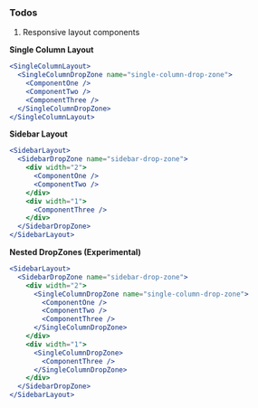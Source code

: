### Todos

1. Responsive layout components

**Single Column Layout**

```jsx
<SingleColumnLayout>
  <SingleColumnDropZone name="single-column-drop-zone">
    <ComponentOne />
    <ComponentTwo />
    <ComponentThree />
  </SingleColumnDropZone>
</SingleColumnLayout>
```

**Sidebar Layout**

```jsx
<SidebarLayout>
  <SidebarDropZone name="sidebar-drop-zone">
    <div width="2">
      <ComponentOne />
      <ComponentTwo />
    </div>
    <div width="1">
      <ComponentThree />
    </div>
  </SidebarDropZone>
</SidebarLayout>
```

**Nested DropZones (Experimental)**

```jsx
<SidebarLayout>
  <SidebarDropZone name="sidebar-drop-zone">
    <div width="2">
      <SingleColumnDropZone name="single-column-drop-zone">
        <ComponentOne />
        <ComponentTwo />
        <ComponentThree />
      </SingleColumnDropZone>
    </div>
    <div width="1">
      <SingleColumnDropZone>
        <ComponentThree />
      </SingleColumnDropZone>
    </div>
  </SidebarDropZone>
</SidebarLayout>
```
